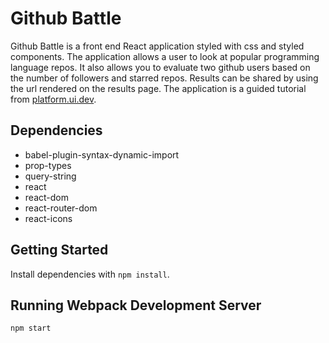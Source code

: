 # Github Battle

Github Battle is a front end React application styled with css and styled components. The application allows a user to look at popular programming language repos. It also allows you to evaluate two github users based on the number of followers and starred repos.  Results can be shared by using the url rendered on the results page. The application is a guided tutorial from [platform.ui.dev](https://platform.ui.dev/).  

## Dependencies

- babel-plugin-syntax-dynamic-import
- prop-types
- query-string
- react
- react-dom
- react-router-dom
- react-icons

## Getting Started

Install dependencies with `npm install`.

## Running Webpack Development Server

```sh
npm start
```
